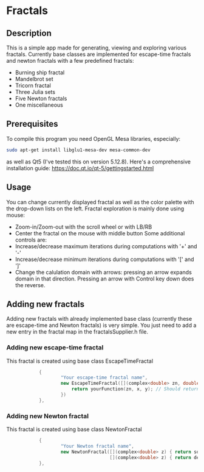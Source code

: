# Fractals
## Description
This is a simple app made for generating, viewing and exploring various fractals. Currently base classes are implemented for escape-time fractals and newton fractals with a few predefined fractals:
- Burning ship fractal
- Mandelbrot set
- Tricorn fractal
- Three Julia sets
- Five Newton fractals
- One miscellaneous
## Prerequisites
To compile this program you need OpenGL Mesa libraries, especially:
```sh
sudo apt-get install libglu1-mesa-dev mesa-common-dev
```
as well as Qt5 (I've tested this on version 5.12.8). Here's a comprehensive installation guide: https://doc.qt.io/qt-5/gettingstarted.html
## Usage
You can change currently displayed fractal as well as the color palette with the drop-down lists on the left. Fractal exploration is mainly done using mouse:
- Zoom-in/Zoom-out with the scroll wheel or with LB/RB
- Center the fractal on the mouse with middle button
Some additional controls are:
- Increase/decrease maximum iterations during computations with '+' and '-'
- Increase/decrease minimum iterations during computations with '[' and ']'
- Change the calulation domain with arrows: pressing an arrow expands domain in that direction. Pressing an arrow with Control key down does the reverse.
## Adding new fractals
Adding new fractals with already implemented base class (currently these are escape-time and Newton fractals) is very simple. You just need to add a new entry in the fractal map in the fractalsSupplier.h file.
### Adding new escape-time fractal
This fractal is created using base class EscapeTimeFractal
```c++
            {
                    "Your escape-time fractal name",
                    new EscapeTimeFractal([](complex<double> zn, double x, double y) {
                        return yourFunction(zn, x, y); // Should return $z_{n+1}$
                    })
            },
```
### Adding new Newton fractal
This fractal is created using base class NewtonFractal
```c++
            {
                    "Your Newton fractal name",
                    new NewtonFractal([](complex<double> z) { return someComplexFunction(z); },
                                      [](complex<double> z) { return derivativeOfSomeComplexFunction(z); })
            },
```
